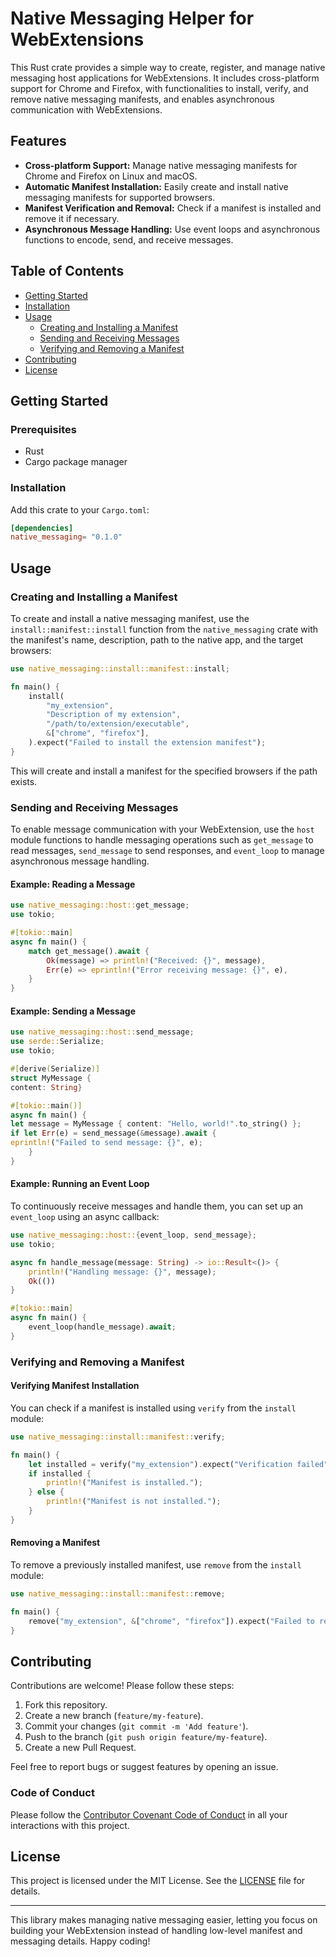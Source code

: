
# Native Messaging Helper for WebExtensions

This Rust crate provides a simple way to create, register, and manage native messaging host applications for WebExtensions. It includes cross-platform support for Chrome and Firefox, with functionalities to install, verify, and remove native messaging manifests, and enables asynchronous communication with WebExtensions.

## Features

- **Cross-platform Support:** Manage native messaging manifests for Chrome and Firefox on Linux and macOS.
- **Automatic Manifest Installation:** Easily create and install native messaging manifests for supported browsers.
- **Manifest Verification and Removal:** Check if a manifest is installed and remove it if necessary.
- **Asynchronous Message Handling:** Use event loops and asynchronous functions to encode, send, and receive messages.

## Table of Contents

- [Getting Started](#getting-started)
- [Installation](#installation)
- [Usage](#usage)
  - [Creating and Installing a Manifest](#creating-and-installing-a-manifest)
  - [Sending and Receiving Messages](#sending-and-receiving-messages)
  - [Verifying and Removing a Manifest](#verifying-and-removing-a-manifest)
- [Contributing](#contributing)
- [License](#license)

## Getting Started

### Prerequisites

- Rust
- Cargo package manager

### Installation

Add this crate to your `Cargo.toml`:

```toml
[dependencies]
native_messaging= "0.1.0"
```

## Usage

### Creating and Installing a Manifest

To create and install a native messaging manifest, use the `install::manifest::install` function from the `native_messaging` crate with the manifest's name, description, path to the native app, and the target browsers:

```rust
use native_messaging::install::manifest::install;

fn main() {
    install(
        "my_extension",
        "Description of my extension",
        "/path/to/extension/executable",
        &["chrome", "firefox"],
    ).expect("Failed to install the extension manifest");
}
```

This will create and install a manifest for the specified browsers if the path exists.

### Sending and Receiving Messages

To enable message communication with your WebExtension, use the `host` module functions to handle messaging operations such as `get_message` to read messages, `send_message` to send responses, and `event_loop` to manage asynchronous message handling.

#### Example: Reading a Message

```rust
use native_messaging::host::get_message;
use tokio;

#[tokio::main]
async fn main() {
    match get_message().await {
        Ok(message) => println!("Received: {}", message),
        Err(e) => eprintln!("Error receiving message: {}", e),
    }
}
```

#### Example: Sending a Message

```rust
use native_messaging::host::send_message;
use serde::Serialize;
use tokio;

#[derive(Serialize)]
struct MyMessage {
content: String}

#[tokio::main()]
async fn main() {
let message = MyMessage { content: "Hello, world!".to_string() };
if let Err(e) = send_message(&message).await {
eprintln!("Failed to send message: {}", e);
    }
}
```


#### Example: Running an Event Loop

To continuously receive messages and handle them, you can set up an `event_loop` using an async callback:

```rust
use native_messaging::host::{event_loop, send_message};
use tokio;

async fn handle_message(message: String) -> io::Result<()> {
    println!("Handling message: {}", message);
    Ok(())
}

#[tokio::main]
async fn main() {
    event_loop(handle_message).await;
}
```

### Verifying and Removing a Manifest

#### Verifying Manifest Installation

You can check if a manifest is installed using `verify` from the `install` module:

```rust
use native_messaging::install::manifest::verify;

fn main() {
    let installed = verify("my_extension").expect("Verification failed");
    if installed {
        println!("Manifest is installed.");
    } else {
        println!("Manifest is not installed.");
    }
}
```

#### Removing a Manifest

To remove a previously installed manifest, use `remove` from the `install` module:

```rust
use native_messaging::install::manifest::remove;

fn main() {
    remove("my_extension", &["chrome", "firefox"]).expect("Failed to remove extension");
}
```

## Contributing

Contributions are welcome! Please follow these steps:

1. Fork this repository.
2. Create a new branch (`feature/my-feature`).
3. Commit your changes (`git commit -m 'Add feature'`).
4. Push to the branch (`git push origin feature/my-feature`).
5. Create a new Pull Request.

Feel free to report bugs or suggest features by opening an issue.

### Code of Conduct

Please follow the [Contributor Covenant Code of Conduct](https://www.contributor-covenant.org/version/2/0/code_of_conduct.html) in all your interactions with this project.

## License

This project is licensed under the MIT License. See the [LICENSE](LICENSE) file for details.

---

This library makes managing native messaging easier, letting you focus on building your WebExtension instead of handling low-level manifest and messaging details. Happy coding!

